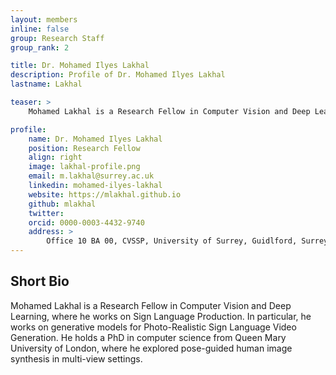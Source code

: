 ```yaml
---
layout: members
inline: false
group: Research Staff
group_rank: 2

title: Dr. Mohamed Ilyes Lakhal
description: Profile of Dr. Mohamed Ilyes Lakhal
lastname: Lakhal

teaser: >
    Mohamed Lakhal is a Research Fellow in Computer Vision and Deep Learning where he works on Sign Language Production. In particular, he works on generative models for photo-realistic sign synthesis.

profile:
    name: Dr. Mohamed Ilyes Lakhal
    position: Research Fellow
    align: right
    image: lakhal-profile.png
    email: m.lakhal@surrey.ac.uk
    linkedin: mohamed-ilyes-lakhal
    website: https://mlakhal.github.io
    github: mlakhal
    twitter: 
    orcid: 0000-0003-4432-9740
    address: >
        Office 10 BA 00, CVSSP, University of Surrey, Guidlford, Surrey, GU27XH<br />
---
```

## Short Bio
Mohamed Lakhal is a Research Fellow in Computer Vision and Deep Learning, where he works on Sign Language Production. In particular, he works on generative models for Photo-Realistic Sign Language Video Generation. He holds a PhD in computer science from Queen Mary University of London, where he explored pose-guided human image synthesis in multi-view settings.